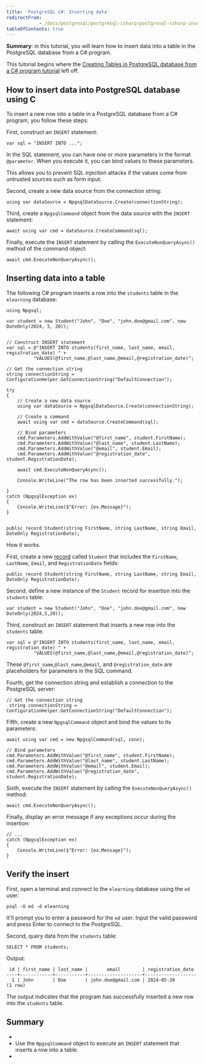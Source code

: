 ```yaml
---
title: 'PostgreSQL C#: Inserting data'
redirectFrom: 
            - /docs/postgresql/postgresql-csharp/postgresql-csharp-insert/
tableOfContents: true
---
```



**Summary**: in this tutorial, you will learn how to insert data into a table in the PostgreSQL database from a C# program.





This tutorial begins where the [Creating Tables in PostgreSQL database from a C# program tutorial](https://www.postgresqltutorial.com/postgresql-csharp/postgresql-csharp-create-table/) left off.





## How to insert data into PostgreSQL database using C





To insert a new row into a table in a PostgreSQL database from a C# program, you follow these steps:





First, construct an `INSERT` statement:





```
var sql = "INSERT INTO ...";
```





In the SQL statement, you can have one or more parameters in the format `@parameter`. When you execute it, you can bind values to these parameters.





This allows you to prevent SQL injection attacks if the values come from untrusted sources such as form input.





Second, create a new data source from the connection string:





```
using var dataSource = NpgsqlDataSource.Create(connectionString);
```





Third, create a `NpgsqlCommand` object from the data source with the `INSERT` statement:





```
await using var cmd = dataSource.CreateCommand(sql);
```





Finally, execute the `INSERT` statement by calling the `ExecuteNonQueryAsync()` method of the command object:





```
await cmd.ExecuteNonQueryAsync();
```





## Inserting data into a table





The following C# program inserts a row into the `students` table in the `elearning` database:





```
using Npgsql;

var student = new Student("John", "Doe", "john.doe@gmail.com", new DateOnly(2024, 5, 20));


// Construct INSERT statement
var sql = @"INSERT INTO students(first_name, last_name, email, registration_date) " +
          "VALUES(@first_name,@last_name,@email,@registration_date)";

// Get the connection string
string connectionString = ConfigurationHelper.GetConnectionString("DefaultConnection");

try
{
    // Create a new data source
    using var dataSource = NpgsqlDataSource.Create(connectionString);

    // Create a command
    await using var cmd = dataSource.CreateCommand(sql);

    // Bind parameters
    cmd.Parameters.AddWithValue("@first_name", student.FirstName);
    cmd.Parameters.AddWithValue("@last_name", student.LastName);
    cmd.Parameters.AddWithValue("@email", student.Email);
    cmd.Parameters.AddWithValue("@registration_date", student.RegistrationDate);

    await cmd.ExecuteNonQueryAsync();

    Console.WriteLine("The row has been inserted successfully.");

}
catch (NpgsqlException ex)
{
    Console.WriteLine($"Error: {ex.Message}");
}


public record Student(string FirstName, string LastName, string Email, DateOnly RegistrationDate);
```





How it works.





First, create a new [record](https://www.csharptutorial.net/csharp-tutorial/csharp-record/) called `Student` that includes the `FirstName`, `LastName`, `Email`, and `RegistrationDate` fields:





```
public record Student(string FirstName, string LastName, string Email, DateOnly RegistrationDate);
```





Second, define a new instance of the `Student` record for insertion into the `students` table:





```
var student = new Student("John", "Doe", "john.doe@gmail.com", new DateOnly(2024,5,20));
```





Third, construct an `INSERT` statement that inserts a new row into the `students` table:





```
var sql = @"INSERT INTO students(first_name, last_name, email, registration_date) " +
          "VALUES(@first_name,@last_name,@email,@registration_date)";
```





These `@first_name`,`@last_name`,`@email`, and `@registration_date` are placeholders for parameters in the SQL command.





Fourth, get the connection string and establish a connection to the PostgreSQL server:





```
// Get the connection string
 string connectionString = ConfigurationHelper.GetConnectionString("DefaultConnection");
```





Fifth, create a new `NpgsqlCommand` object and bind the values to its parameters:





```
await using var cmd = new NpgsqlCommand(sql, conn);

// Bind parameters
cmd.Parameters.AddWithValue("@first_name", student.FirstName);
cmd.Parameters.AddWithValue("@last_name", student.LastName);
cmd.Parameters.AddWithValue("@email", student.Email);
cmd.Parameters.AddWithValue("@registration_date", student.RegistrationDate);
```





Sixth, execute the `INSERT` statement by calling the `ExecuteNonQueryAsync()` method:





```
await cmd.ExecuteNonQueryAsync();
```





Finally, display an error message if any exceptions occur during the insertion:





```
// ...
catch (NpgsqlException ex)
{
    Console.WriteLine($"Error: {ex.Message}");
}
```





## Verify the insert





First, open a terminal and connect to the `elearning` database using the `ed` user:





```
psql -U ed -d elearning
```





It'll prompt you to enter a password for the `ed` user. Input the valid password and press Enter to connect to the PostgreSQL.





Second, query data from the `students` table:





```
SELECT * FROM students;
```





Output:





```
 id | first_name | last_name |       email        | registration_date
----+------------+-----------+--------------------+-------------------
  1 | John       | Doe       | john.doe@gmail.com | 2024-05-20
(1 row)
```





The output indicates that the program has successfully inserted a new row into the `students` table.





## Summary





- 
- Use the `NpgsqlCommand` object to execute an `INSERT` statement that inserts a row into a table.
- 


